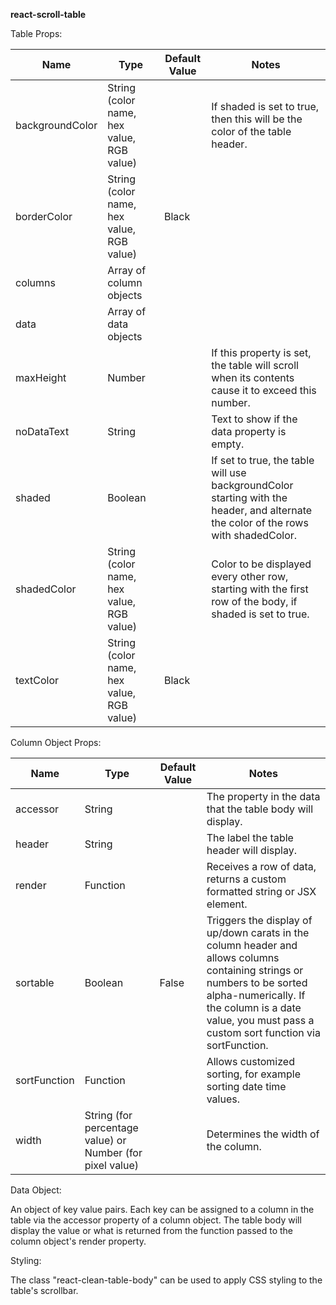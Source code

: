 **react-scroll-table**

Table Props:

| Name | Type | Default Value | Notes |
| --- | --- | --- | --- |
| backgroundColor | String (color name, hex value, RGB value) |   | If shaded is set to true, then this will be the color of the table header. |
| borderColor | String (color name, hex value, RGB value) | Black |   |
| columns | Array of column objects |   |   |
| data | Array of data objects |   |   |
| maxHeight | Number |   | If this property is set, the table will scroll when its contents cause it to exceed this number. |
| noDataText | String |   | Text to show if the data property is empty. |
| shaded | Boolean |   | If set to true, the table will use backgroundColor starting with the header, and alternate the color of the rows with shadedColor. |
| shadedColor | String (color name, hex value, RGB value) |   | Color to be displayed every other row, starting with the first row of the body, if shaded is set to true. |
| textColor | String (color name, hex value, RGB value) | Black |   |

Column Object Props:

| Name | Type | Default Value | Notes |
| --- | --- | --- | --- |
| accessor | String |   | The property in the data that the table body will display. |
| header | String |   | The label the table header will display. |
| render | Function |   | Receives a row of data, returns a custom formatted string or JSX element. |
| sortable | Boolean | False | Triggers the display of up/down carats in the column header and allows columns containing strings or numbers to be sorted alpha-numerically.  If the column is a date  value, you must pass a custom sort function via sortFunction. |
| sortFunction | Function |   | Allows customized sorting, for example sorting date time values. |
| width | String (for percentage value) or Number (for pixel value) |   | Determines the width of the column. |

Data Object:

An object of key value pairs. Each key can be assigned to a column in the table via the accessor property of a column object.  The table body will display the value or what is returned from the function passed to the column object&#39;s render property.

Styling:

The class &quot;react-clean-table-body&quot; can be used to apply CSS styling to the table&#39;s scrollbar.